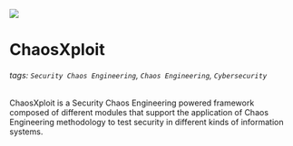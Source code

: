 ![](https://i.imgur.com/kN6uOZN.png)


# ChaosXploit

###### tags: `Security Chaos Engineering`, `Chaos Engineering`, `Cybersecurity` 

 
ChaosXploit is a Security Chaos Engineering powered framework composed of different modules that support the application of Chaos Engineering methodology to test security in different kinds of information systems.

